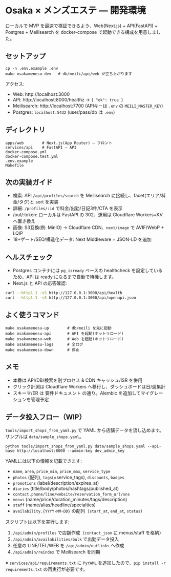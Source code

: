 # Osaka × メンズエステ — 開発環境

ローカルで MVP を最速で検証できるよう、Web(Next.js) + API(FastAPI) + Postgres + Meilisearch を docker-compose で起動できる構成を用意しました。

## セットアップ

```
cp -n .env.example .env
make osakamenesu-dev   # db/meili/api/web が立ち上がります
```

アクセス:
- Web: http://localhost:3000
- API: http://localhost:8000/healthz → `{ "ok": true }`
- Meilisearch: http://localhost:7700 (APIキーは `.env` の `MEILI_MASTER_KEY`)
- Postgres: `localhost:5432` (user/pass/db は `.env`)

## ディレクトリ

```
apps/web        # Next.js(App Router) — フロント
services/api    # FastAPI — API
docker-compose.yml
docker-compose.test.yml
.env.example
Makefile
```

## 次の実装ガイド

- 検索: API `/api/profiles/search` を Meilisearch に接続し、facet(エリア/料金/タグ)と sort を実装
- 詳細: `/profiles/:id` で料金/出勤/日記3件/CTA を表示
- /out/:token: ローカルは FastAPI の 302、運用は Cloudflare Workers+KV へ置き換え
- 画像: S3互換(例: MinIO) → Cloudflare CDN、`next/image` で AVIF/WebP + LQIP
- 18+ゲート/SEO/構造化データ: Next Middleware + JSON-LD を追加

## ヘルスチェック

- Postgres コンテナには `pg_isready` ベースの healthcheck を設定しているため、API は ready になるまで自動で待機します。
- Next.js と API の応答確認:

```bash
curl --http1.1 -sS http://127.0.0.1:3000/api/health
curl --http1.1 -sS http://127.0.0.1:3000/api/openapi.json
```

## よく使うコマンド

```
make osakamenesu-up        # db/meili を先に起動
make osakamenesu-api       # API を起動(ホットリロード)
make osakamenesu-web       # Web を起動(ホットリロード)
make osakamenesu-logs      # 全ログ
make osakamenesu-down      # 停止
```

## メモ

- 本番は API/DB/検索を別プロセス & CDN キャッシュ/ISR を併用
- クリック計測は Cloudflare Workers へ移行し、ダッシュボードは日/週集計
- スキーマ/ER は 要件ドキュメント の通り。Alembic を追加してマイグレーションを管理予定

## データ投入フロー（WIP）

`tools/import_shops_from_yaml.py` で YAML から店舗データを流し込めます。サンプルは `data/sample_shops.yaml`。

```
python tools/import_shops_from_yaml.py data/sample_shops.yaml --api-base http://localhost:8000 --admin-key dev_admin_key
```

YAMLには以下の情報を記載できます:
- `name`, `area`, `price_min`, `price_max`, `service_type`
- `photos` (配列), `tags`(=service_tags), `discounts`, `badges`
- `promotions` (label/description/expires_at)
- `diaries` (title/body/photos/hashtags/published_at)
- `contact.phone/line/website/reservation_form_url/sns`
- `menus` (name/price/duration_minutes/tags/description)
- `staff` (name/alias/headline/specialties)
- `availability.{YYYY-MM-DD}` の配列（`start_at`, `end_at`, `status`）

スクリプトは以下を実行します:
1. `/api/admin/profiles` で店舗作成（`contact_json` に menus/staff を格納）
2. `/api/admin/availabilities/bulk` で出勤データ投入
3. 任意の LINE/TEL/WEB を `/api/admin/outlinks` へ作成
4. `/api/admin/reindex` で Meilisearch を同期

※ `services/api/requirements.txt` に `PyYAML` を追加したので、`pip install -r requirements.txt` の再実行が必要です。
